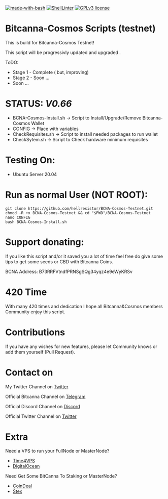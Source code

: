 [![made-with-bash](https://img.shields.io/badge/Made%20with-Bash-1f425f.svg)](https://www.gnu.org/software/bash/)
[![ShellLinter](https://github.com/hellresistor/BCNA-Cosmos-Testnet/actions/workflows/main.yml/badge.svg)](https://github.com/hellresistor/BCNA-Cosmos-Testnet/actions/workflows/main.yml)
[![GPLv3 license](https://img.shields.io/badge/License-GPLv3-blue.svg)](http://perso.crans.org/besson/LICENSE.html)

# Bitcanna-Cosmos Scripts (testnet)

This is build for Bitcanna-Cosmos Testnet!

This script will be progressivly updated and upgraded .

ToDO:
 - Stage 1 - Complete ( but, improving)
 - Stage 2 - Soon ...
 - Soon ...

# STATUS: *V0.66*
 - BCNA-Cosmos-Install.sh -> Script to Install/Upgrade/Remove Bitcanna-Cosmos Wallet
 - CONFIG -> Place with variables
 - CheckRequisites.sh -> Script to install needed packages to run wallet
 - CheckSytem.sh -> Script to Check hardware minimum requisites

# Testing On:
 - Ubuntu Server 20.04

# Run as normal User (NOT ROOT):
    git clone https://github.com/hellresistor/BCNA-Cosmos-Testnet.git
    chmod -R +x BCNA-Cosmos-Testnet && cd "$PWD"/BCNA-Cosmos-Testnet
    nano CONFIG
    bash BCNA-Cosmos-Install.sh


# Support donating:
If you like this script and/or it saved you a lot of time
feel free do give some tips to get some seeds or CBD with Bitcanna Coins.

BCNA Address:  B73RRFVtndfPRNSgSQg34yqz4e9eWyKRSv

# 420 Time
With many 420 times and dedication
I hope all Bitcanna&Cosmos members Community enjoy this script.

# Contributions
If you have any wishes for new features, please let Community knows or add them yourself (Pull Request). 

# Contact on
My Twitter Channel on [Twitter](https://www.twitter.com/hellresistor)

Official Bitcanna Channel on [Telegram](https://t.me/joinchat/F4JfThITJB3cU-uaCwtKlQ)

Official Discord Channel on [Discord](https://discord.gg/BZH3X5WGw2)

Official Twitter Channel on [Twitter](https://www.twitter.com/bitcannaglobal)

# Extra
 Need a VPS to run your FullNode or MasterNode?

  - [Time4VPS](https://www.time4vps.com/?affid=4335)
  - [DigitalOcean](https://m.do.co/c/9c8dc13a528c)

 Need Get Some BitCanna To Staking or MasterNode?

 - [CoinDeal](https://coindeal.com/ref/AV4X)
 - [Stex](https://app.stex.com/?ref=75177165)
